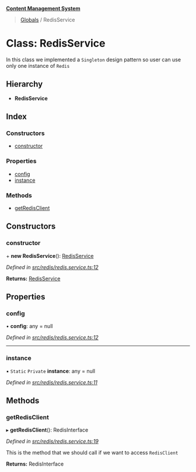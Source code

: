**[Content Management System](../README.md)**

> [Globals](../globals.md) / RedisService

# Class: RedisService

In this class we implemented a `Singleton` design pattern so user can use only one instance of `Redis`

## Hierarchy

* **RedisService**

## Index

### Constructors

* [constructor](redisservice.md#constructor)

### Properties

* [config](redisservice.md#config)
* [instance](redisservice.md#instance)

### Methods

* [getRedisClient](redisservice.md#getredisclient)

## Constructors

### constructor

\+ **new RedisService**(): [RedisService](redisservice.md)

*Defined in [src/redis/redis.service.ts:12](https://github.com/simra-co/content-white-label-api/blob/4c549b3/src/redis/redis.service.ts#L12)*

**Returns:** [RedisService](redisservice.md)

## Properties

### config

•  **config**: any = null

*Defined in [src/redis/redis.service.ts:12](https://github.com/simra-co/content-white-label-api/blob/4c549b3/src/redis/redis.service.ts#L12)*

___

### instance

▪ `Static` `Private` **instance**: any = null

*Defined in [src/redis/redis.service.ts:11](https://github.com/simra-co/content-white-label-api/blob/4c549b3/src/redis/redis.service.ts#L11)*

## Methods

### getRedisClient

▸ **getRedisClient**(): RedisInterface

*Defined in [src/redis/redis.service.ts:19](https://github.com/simra-co/content-white-label-api/blob/4c549b3/src/redis/redis.service.ts#L19)*

This is the method that we should call if we want to access `RedisClient`

**Returns:** RedisInterface

